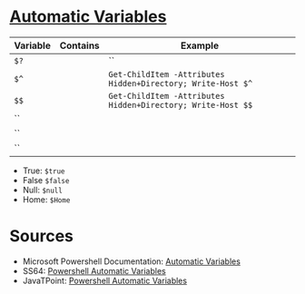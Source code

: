 # [Automatic Variables](https://docs.microsoft.com/en-us/powershell/module/microsoft.powershell.core/about/about_automatic_variables?view=powershell-7.2)



| Variable | Contains | Example |
| -------- | -------- | ------- |
| `$?` |  | `` |
| `$^` |  | `Get-ChildItem -Attributes Hidden+Directory; Write-Host $^` |
| `$$` |  | `Get-ChildItem -Attributes Hidden+Directory; Write-Host $$` |
| `` |  |
| `` |  |
| `` |  |

- True: `$true`
- False `$false`
- Null: `$null`
- Home: `$Home`

# Sources
- Microsoft Powershell Documentation: [Automatic Variables](https://docs.microsoft.com/en-us/powershell/module/microsoft.powershell.core/about/about_automatic_variables?view=powershell-7.2)
- SS64: [Powershell Automatic Variables](https://ss64.com/ps/syntax-automatic-variables.html)
- JavaTPoint: [Powershell Automatic Variables](https://www.javatpoint.com/powershell-automatic-variables)

